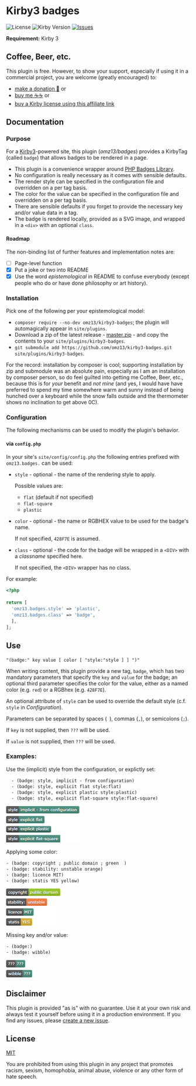 # Kirby3 badges

 ![License](https://img.shields.io/github/license/mashape/apistatus.svg) ![Kirby Version](https://img.shields.io/badge/Kirby-3-black.svg) [![Issues](https://img.shields.io/github/issues/omz13/kirby3-badges.svg)](https://github.com/omz13/kirby3-badges/issues)

**Requirement:** Kirby 3

## Coffee, Beer, etc.

This plugin is free. However, to show your support, especially if using it in a commercial project, you are welcome (greatly encouraged) to:
- [make a donation 🍻](https://www.paypal.me/omz13/10) or
- [buy me ☕☕](https://buymeacoff.ee/omz13) or
- [buy a Kirby license using this affiliate link](https://a.paddle.com/v2/click/1129/36191?link=1170)

## Documentation

### Purpose

For a [Kirby3](https://getkirby.com)-powered site, this plugin (_omz13/badges_) provides a KirbyTag (called `badge`) that allows badges to be rendered in a page.

- This plugin is a convenience wrapper around [PHP Badges Library](https://github.com/badges/poser).
- No configuration is really necessary as it comes with sensible defaults.
- The render style can be specified in the configuration file and overridden on a per tag basis.
- The color for the value can be specified in the configuration file and overridden on a per tag basis.
- There are sensible defaults if you forget to provide the necessary key and/or value data in a tag.
- The badge is rendered locally, provided as a SVG image, and wrapped in a `<div>` with an optional `class`.

#### Roadmap

The non-binding list of further features and implementation notes are:

- [ ] Page-level function
- [x] Put a joke or two into README
- [x] Use the word _epistemological_ in README to confuse everybody (except people who do or have done philosophy or art history).

### Installation

Pick one of the following per your epistemological model:

- `composer require --no-dev omz13/kirby3-badges`; the plugin will automagically appear in `site/plugins`.
- Download a zip of the latest release - [master.zip](https://github.com/omz13/kirby3-badges/archive/master.zip) - and copy the contents to your `site/plugins/kirby3-badges`.
- `git submodule add https://github.com/omz13/kirby3-badges.git site/plugins/kirby3-badges`.

For the record: installation by composer is cool; supporting installation by zip and submodule was an absolute pain, especially as I am an installation by composer person, so do feel guilted into getting me Coffee, Beer, etc., because this is for _your_ benefit and _not mine_ (and yes, I would have have preferred to spend my time somewhere warm and sunny instead of being hunched over a keyboard while the snow falls outside and the thermometer shows no inclination to get above 0C).

### Configuration

The following mechanisms can be used to modify the plugin's behavior.

#### via `config.php`

In your site's `site/config/config.php` the following entries prefixed with `omz13.badges.` can be used:

- `style` - optional - the name of the rendering style to apply.

  Possible values are:
    - `flat` (default if not specified)
    - `flat-square`
    - `plastic`

- `color` - optional - the name or RGBHEX value to be used for the badge's name.

  If not specified, `428F7E` is assumed.

- `class` - optional - the code for the badge will be wrapped in a `<DIV>` with a _classname_ specified here.

  If not specified, the `<DIV>` wrapper has no class.

For example:

```php
<?php

return [
  'omz13.badges.style' => 'plastic',
  'omz13.badges.class' => 'badge',
  ],
];
```

## Use

```
"(badge:" key value [ color [ "style:"style ] ] ")"
```

When writing content, this plugin provide a new tag, `badge`, which has two mandatory parameters that specify the `key` and `value` for the badge; an optional third parameter specifies the color for the value, either as a named color (e.g. `red`) or a RGBhex (e.g. `428F7E`).

An optional attribute of `style` can be used to override the default style (c.f. `style` in _Configuration_).

Parameters can be separated by spaces (` `), commas (`,`), or semicolons (`;`).

If `key` is not supplied, then `???` will be used.

If `value` is not supplied, then `???` will be used.

### Examples:

Use the (implicit) style from the configuration, or explictly set:

```
  - (badge: style, implicit - from configuration)
  - (badge: style, explicit flat style:flat)
  - (badge: style, explicit plastic style:plastic)
  - (badge: style, explicit flat-square style:flat-square)
```

![pix](docs/style.png)

Applying some color:

```
- (badge: copyright ; public domain ; green  )
- (badge: stability: unstable orange)
- (badge: licence MIT)
- (badge: statis YES yellow)
```

![pix](docs/colors.png)

Missing key and/or value:

```
- (badge:)
- (badge: wibble)
```

![pix](docs/missing.png)

## Disclaimer

This plugin is provided "as is" with no guarantee. Use it at your own risk and always test it yourself before using it in a production environment. If you find any issues, please [create a new issue](https://github.com/omz13/kirby3-badges/issues/new).

## License

[MIT](https://opensource.org/licenses/MIT)

You are prohibited from using this plugin in any project that promotes racism, sexism, homophobia, animal abuse, violence or any other form of hate speech.
